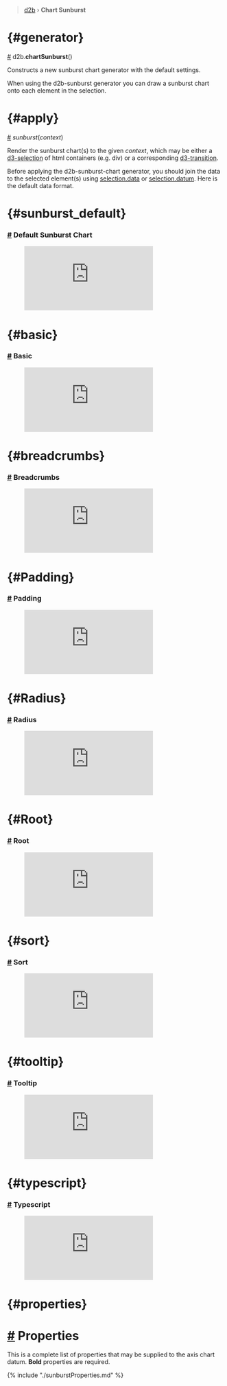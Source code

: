 > [d2b](../README.md) › **Chart Sunburst**

<!-- ![Local Image](../gifs/chart-sunburst.gif) -->

# {#generator}
[#](#generator) d2b.**chartSunburst**()

Constructs a new sunburst chart generator with the default settings.

When using the d2b-sunburst generator you can draw a sunburst chart onto each element in the selection.

# {#apply}
[#](#apply) *sunburst*(*context*)

Render the sunburst chart(s) to the given *context*, which may be either a [d3-selection](https://github.com/d3/d3-selection) of html containers (e.g. div) or a corresponding [d3-transition](https://github.com/d3/d3-transition).

Before applying the d2b-sunburst-chart generator, you should join the data to the selected element(s) using [selection.data](https://github.com/d3/d3-selection#selection_data) or [selection.datum](https://github.com/d3/d3-selection#selection_datum). Here is the default data format.

# {#sunburst_default}
### [#](#sunburst_default) Default Sunburst Chart

<figure class="sunburst_default">
    <iframe 
        src="https://codesandbox.io/embed/github/d2bjs/demos/tree/master/charts/sunburst/default?runonclick=0&codemirror=1&module=/index.js" 
        frameborder="0" 
        allowfullscreen="true" 
        mozallowfullscreen="true" 
        webkitallowfullscreen="true"
    ></iframe>
</figure>

# {#basic}
### [#](#basic) Basic


<figure class="sunburst_basic">
    <iframe 
        src="https://codesandbox.io/embed/github/d2bjs/demos/tree/master/charts/sunburst/basic?runonclick=1&codemirror=1&module=/index.js" 
        frameborder="0" 
        allowfullscreen="true" 
        mozallowfullscreen="true" 
        webkitallowfullscreen="true"
    ></iframe>
</figure>

# {#breadcrumbs}
### [#](#breadcrumbs) Breadcrumbs

<figure class="sunburst_breadcrumbs">
    <iframe 
        src="https://codesandbox.io/embed/github/d2bjs/demos/tree/master/charts/sunburst/breadcrumbs?runonclick=1&codemirror=1&module=/index.js" frameborder="0" 
        allowfullscreen="true" 
        mozallowfullscreen="true" 
        webkitallowfullscreen="true"
    ></iframe>
</figure>

# {#Padding}
### [#](#Padding) Padding

<figure class="sunburst_padding">
    <iframe 
        src="https://codesandbox.io/embed/github/d2bjs/demos/tree/master/charts/sunburst/padding?runonclick=1&codemirror=1&module=/index.js" 
        frameborder="0"
        allowfullscreen="true" 
        mozallowfullscreen="true" 
        webkitallowfullscreen="true"
    ></iframe>
</figure>

# {#Radius}
### [#](#Radius) Radius

<figure class="sunburst_radius">
    <iframe 
        src="https://codesandbox.io/embed/github/d2bjs/demos/tree/master/charts/sunburst/radius?runonclick=1&codemirror=1&module=/index.js" 
        frameborder="0" 
        allowfullscreen="true" 
        mozallowfullscreen="true" 
        webkitallowfullscreen="true"
    ></iframe>
</figure>


# {#Root}
### [#](#root) Root

<figure class="sunburst_root">
    <iframe 
        src="https://codesandbox.io/embed/github/d2bjs/demos/tree/master/charts/sunburst/root?runonclick=1&codemirror=1&module=/index.js" 
        frameborder="0" 
        allowfullscreen="true" 
        mozallowfullscreen="true" 
        webkitallowfullscreen="true"
    ></iframe>
</figure>

# {#sort}
### [#](#sort) Sort

<figure class="sunburst_sort">
    <iframe 
        src="https://codesandbox.io/embed/github/d2bjs/demos/tree/master/charts/sunburst/sort?runonclick=1&codemirror=1&module=/index.js" 
        frameborder="0" 
        allowfullscreen="true" 
        mozallowfullscreen="true" 
        webkitallowfullscreen="true"
    ></iframe>
</figure>


# {#tooltip}
### [#](#tooltip) Tooltip

<figure class="sunburst_tooltip">
    <iframe 
        src="https://codesandbox.io/embed/github/d2bjs/demos/tree/master/charts/sunburst/tooltip?runonclick=1&codemirror=1&module=/index.js" 
        frameborder="0" 
        allowfullscreen="true" 
        mozallowfullscreen="true" 
        webkitallowfullscreen="true"
    ></iframe>
</figure>


# {#typescript}
### [#](#typescript) Typescript

<figure class="sunburst_typescript">
    <iframe 
        src="https://codesandbox.io/embed/github/d2bjs/demos/tree/master/charts/sunburst/typescript?runonclick=1&codemirror=1&module=/index.js" 
        frameborder="0" 
        allowfullscreen="true" 
        mozallowfullscreen="true" 
        webkitallowfullscreen="true"
    ></iframe>
</figure>


# {#properties}
# [#](#properties) Properties

This is a complete list of properties that may be supplied to the axis chart datum. **Bold** properties are required.

{% include "./sunburstProperties.md" %}